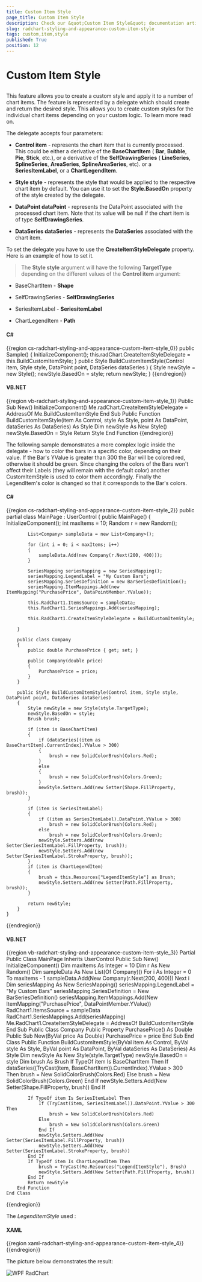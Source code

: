 ```yaml
---
title: Custom Item Style
page_title: Custom Item Style
description: Check our &quot;Custom Item Style&quot; documentation article for the RadChart {{ site.framework_name }} control.
slug: radchart-styling-and-appearance-custom-item-style
tags: custom,item,style
published: True
position: 12
---
```


# Custom Item Style



## 

This feature allows you to create a custom style and apply it to a number of chart items. The feature is represented by a delegate which should create and return the desired style. This allows you to create custom styles for the individual chart items depending on your custom logic. To learn more read on.

The delegate accepts four parameters:

* __Control item__ - represents the chart item that is currently processed. This could be either a derivative of the __BaseChartItem__ ( __Bar__, __Bubble__, __Pie__, __Stick__, etc.), or a derivative of the __SelfDrawingSeries__ ( __LineSeries__, __SplineSeries__, __AreaSeries__, __SplineAreaSeries__, etc). or a __SeriesItemLabel__, or a __ChartLegendItem__.

* __Style style__ - represents the style that would be applied to the respective chart item by default. You can use it to set the __Style.BasedOn__ property of the style created by the delegate.

* __DataPoint dataPoint__ - represents the DataPoint associated with the processed chart item. Note that its value will be null if the chart item is of type __SelfDrawingSeries__.

* __DataSeries dataSeries__ - represents the __DataSeries__ associated with the chart item.

To set the delegate you have to use the __CreateItemStyleDelegate__ property. Here is an example of how to set it.

>The __Style style__ argument will have the following __TargetType__ depending on the different values of the __Control item__ argument:

* BaseChartItem - __Shape__

* SelfDrawingSeries - __SelfDrawingSeries__

* SeriesItemLabel - __SeriesitemLabel__

* ChartLegendItem - __Path__

#### __C#__

{{region cs-radchart-styling-and-appearance-custom-item-style_0}}
	public Sample()
	{
	    InitializeComponent();
	    this.radChart.CreateItemStyleDelegate = this.BuildCustomItemStyle;
	}
	public Style BuildCustomItemStyle(Control item, Style style, DataPoint point, DataSeries dataSeries )
	{
	    Style newStyle = new Style();
	    newStyle.BasedOn = style;
	    return newStyle;
	}
{{endregion}}



#### __VB.NET__

{{region vb-radchart-styling-and-appearance-custom-item-style_1}}
	Public Sub New()
	    InitializeComponent()
	    Me.radChart.CreateItemStyleDelegate = AddressOf Me.BuildCustomItemStyle
	End Sub
	Public Function BuildCustomItemStyle(item As Control, style As Style, point As DataPoint, dataSeries As DataSeries) As Style
	    Dim newStyle As New Style()
	    newStyle.BasedOn = Style
	    Return Style
	End Function
{{endregion}}



The following sample demonstrates a more complex logic inside the delegate - how to color the bars in a specific color, depending on their value. If the Bar's YValue is greater than 300 the Bar will be colored red, otherwise it should be green. Since changing the colors of the Bars won't affect their Labels (they will remain with the default color) another CustomItemStyle is used to color them accordingly. Finally the LegendItem's color is changed so that it corresponds to the Bar's colors.

#### __C#__

{{region cs-radchart-styling-and-appearance-custom-item-style_2}}
	public partial class MainPage : UserControl
	{
	    public MainPage()
	    {
	        InitializeComponent();
	        int maxItems = 10;
	        Random r = new Random();
	
	        List<Company> sampleData = new List<Company>();
	
	        for (int i = 0; i < maxItems; i++)
	        {
	            sampleData.Add(new Company(r.Next(200, 400)));
	        }
	
	        SeriesMapping seriesMapping = new SeriesMapping();
	        seriesMapping.LegendLabel = "My Custom Bars";
	        seriesMapping.SeriesDefinition = new BarSeriesDefinition();
	        seriesMapping.ItemMappings.Add(new ItemMapping("PurchasePrice", DataPointMember.YValue));
	
	        this.RadChart1.ItemsSource = sampleData;
	        this.RadChart1.SeriesMappings.Add(seriesMapping);
	
	        this.RadChart1.CreateItemStyleDelegate = BuildCustomItemStyle;
	
	    }
	
	    public class Company
	    {
	        public double PurchasePrice { get; set; }
	
	        public Company(double price)
	        {
	            PurchasePrice = price;
	        }
	    }
	
	    public Style BuildCustomItemStyle(Control item, Style style, DataPoint point, DataSeries dataSeries)
	    {
	        Style newStyle = new Style(style.TargetType);
	        newStyle.BasedOn = style;
	        Brush brush;
	
	        if (item is BaseChartItem)
	        {
	            if (dataSeries[(item as BaseChartItem).CurrentIndex].YValue > 300)
	            {
	                brush = new SolidColorBrush(Colors.Red);
	            }
	            else
	            {
	                brush = new SolidColorBrush(Colors.Green);
	            }
	            newStyle.Setters.Add(new Setter(Shape.FillProperty, brush));
	        }
	
	        if (item is SeriesItemLabel)
	        {
	            if ((item as SeriesItemLabel).DataPoint.YValue > 300)
	                brush = new SolidColorBrush(Colors.Red);
	            else
	                brush = new SolidColorBrush(Colors.Green);
	            newStyle.Setters.Add(new Setter(SeriesItemLabel.FillProperty, brush));
	            newStyle.Setters.Add(new Setter(SeriesItemLabel.StrokeProperty, brush));
	        }
	        if (item is ChartLegendItem)
	        {
	            brush = this.Resources["LegendItemStyle"] as Brush;
	            newStyle.Setters.Add(new Setter(Path.FillProperty, brush));
	        }
	
	        return newStyle;
	    }
	}
{{endregion}}



#### __VB.NET__

{{region vb-radchart-styling-and-appearance-custom-item-style_3}}
	Partial Public Class MainPage
	    Inherits UserControl
	    Public Sub New()
	        InitializeComponent()
	        Dim maxItems As Integer = 10
	        Dim r As New Random()
	        Dim sampleData As New List(Of Company)()
	        For i As Integer = 0 To maxItems - 1
	            sampleData.Add(New Company(r.Next(200, 400)))
	        Next i
	        Dim seriesMapping As New SeriesMapping()
	        seriesMapping.LegendLabel = "My Custom Bars"
	        seriesMapping.SeriesDefinition = New BarSeriesDefinition()
	        seriesMapping.ItemMappings.Add(New ItemMapping("PurchasePrice", DataPointMember.YValue))
	        RadChart1.ItemsSource = sampleData
	        RadChart1.SeriesMappings.Add(seriesMapping)
	        Me.RadChart1.CreateItemStyleDelegate = AddressOf BuildCustomItemStyle
	    End Sub
	    Public Class Company
	        Public Property PurchasePrice() As Double
	        Public Sub New(ByVal price As Double)
	            PurchasePrice = price
	        End Sub
	    End Class
	    Public Function BuildCustomItemStyle(ByVal item As Control, ByVal style As Style, ByVal point As DataPoint, ByVal dataSeries As DataSeries) As Style
	        Dim newStyle As New Style(style.TargetType)
	        newStyle.BasedOn = style
	        Dim brush As Brush
	        If TypeOf item Is BaseChartItem Then
	            If dataSeries((TryCast(item, BaseChartItem)).CurrentIndex).YValue > 300 Then
	                brush = New SolidColorBrush(Colors.Red)
	            Else
	                brush = New SolidColorBrush(Colors.Green)
	            End If
	            newStyle.Setters.Add(New Setter(Shape.FillProperty, brush))
	        End If
	
	        If TypeOf item Is SeriesItemLabel Then
	            If (TryCast(item, SeriesItemLabel)).DataPoint.YValue > 300 Then
	                brush = New SolidColorBrush(Colors.Red)
	            Else
	                brush = New SolidColorBrush(Colors.Green)
	            End If
	            newStyle.Setters.Add(New Setter(SeriesItemLabel.FillProperty, brush))
	            newStyle.Setters.Add(New Setter(SeriesItemLabel.StrokeProperty, brush))
	        End If
	        If TypeOf item Is ChartLegendItem Then
	            brush = TryCast(Me.Resources("LegendItemStyle"), Brush)
	            newStyle.Setters.Add(New Setter(Path.FillProperty, brush))
	        End If
	        Return newStyle
	    End Function
	End Class
{{endregion}}



The *LegendItemStyle* used :

#### __XAML__

{{region xaml-radchart-styling-and-appearance-custom-item-style_4}}
	<LinearGradientBrush x:Key="LegendItemStyle" EndPoint="1,1" StartPoint="0,0">
	<GradientStop Color="Red" Offset="0"/>
	<GradientStop Color="Red" Offset="0.5"/>
	<GradientStop Color="Green" Offset="0.51"/>
	<GradientStop Color="Green" Offset="1"/>
	</LinearGradientBrush>
{{endregion}}



The picture below demonstrates the result:
 
 ![WPF RadChart ](images/RadChart_Styling_and_Appearance_Custom_Item_Style_01.png)

